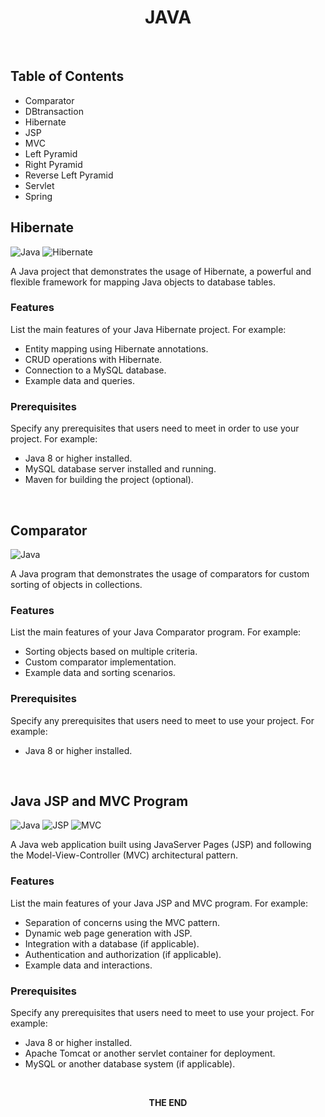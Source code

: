 <div align="Center">
  
# JAVA
</div>

$~~~~$
## Table of Contents

- Comparator
- DBtransaction
- Hibernate
- JSP
- MVC
- Left Pyramid
- Right Pyramid
- Reverse Left Pyramid
- Servlet
- Spring
$~~~~$
## Hibernate 

![Java](https://img.shields.io/badge/Java-8%2B-blue.svg)
![Hibernate](https://img.shields.io/badge/Hibernate-5.5.7-red.svg)

A Java project that demonstrates the usage of Hibernate, a powerful and flexible framework for mapping Java objects to database tables.

### Features
List the main features of your Java Hibernate project. For example:
- Entity mapping using Hibernate annotations.
- CRUD operations with Hibernate.
- Connection to a MySQL database.
- Example data and queries.

### Prerequisites
Specify any prerequisites that users need to meet in order to use your project. For example:
- Java 8 or higher installed.
- MySQL database server installed and running.
- Maven for building the project (optional).

$~~~~$

## Comparator 

![Java](https://img.shields.io/badge/Java-8%2B-blue.svg)

A Java program that demonstrates the usage of comparators for custom sorting of objects in collections.

### Features
List the main features of your Java Comparator program. For example:
- Sorting objects based on multiple criteria.
- Custom comparator implementation.
- Example data and sorting scenarios.

### Prerequisites
Specify any prerequisites that users need to meet to use your project. For example:
- Java 8 or higher installed.

$~~~~$

## Java JSP and MVC Program

![Java](https://img.shields.io/badge/Java-8%2B-blue.svg)
![JSP](https://img.shields.io/badge/JSP-2.3-red.svg)
![MVC](https://img.shields.io/badge/MVC-Design%20Pattern-green.svg)

A Java web application built using JavaServer Pages (JSP) and following the Model-View-Controller (MVC) architectural pattern.


### Features
List the main features of your Java JSP and MVC program. For example:
- Separation of concerns using the MVC pattern.
- Dynamic web page generation with JSP.
- Integration with a database (if applicable).
- Authentication and authorization (if applicable).
- Example data and interactions.

### Prerequisites
Specify any prerequisites that users need to meet to use your project. For example:
- Java 8 or higher installed.
- Apache Tomcat or another servlet container for deployment.
- MySQL or another database system (if applicable).

$~~~~$
<div align="Center">
  
<b>THE END </b>
</div>


